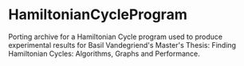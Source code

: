 # HamiltonianCycleProgram
Porting archive for a Hamiltonian Cycle program used to produce experimental results for Basil Vandegriend's Master's Thesis: Finding Hamiltonian Cycles: Algorithms, Graphs and Performance.
